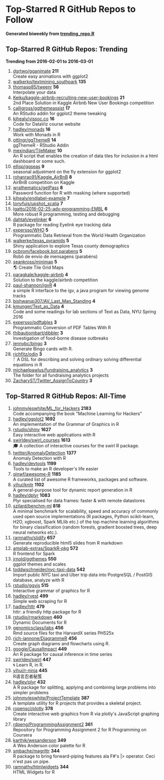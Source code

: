 # Top-Starred R GitHub Repos to Follow

**Generated biweekly from [trending_repo.R](./trending_repo.R)**

## Top-Starred R GitHub Repos: Trending

**Trending from 2016-02-01 to 2016-03-01**

1. [dgrtwo/gganimate](https://github.com/dgrtwo/gganimate) **211**<br/>Create easy animations with ggplot2
1. [walkerkq/textmining_southpark](https://github.com/walkerkq/textmining_southpark) **135**<br/>
1. [thomasp85/tweenr](https://github.com/thomasp85/tweenr) **56**<br/>Interpolate your data
1. [Keiku/kaggle-airbnb-recruiting-new-user-bookings](https://github.com/Keiku/kaggle-airbnb-recruiting-new-user-bookings) **21**<br/>2nd Place Solution in Kaggle Airbnb New User Bookings competition
1. [calligross/ggthemeassist](https://github.com/calligross/ggthemeassist) **17**<br/>An RStudio addin for ggplot2 theme tweaking 
1. [kjhealy/vissoc.co](https://github.com/kjhealy/vissoc.co) **16**<br/>Code for DataViz course website
1. [hadley/monads](https://github.com/hadley/monads) **16**<br/>Work with Monads in R
1. [ottlngr/ggThemeR](https://github.com/ottlngr/ggThemeR) **14**<br/>ggThemeR - RStudio Addin
1. [mexindian/TileMaker](https://github.com/mexindian/TileMaker) **10**<br/>An R script that enables the creation of data tiles for inclusion in a html dashboard or some such.
1. [ellisp/ggseas](https://github.com/ellisp/ggseas) **9**<br/>seasonal adjustment on the fly extension for ggplot2
1. [rohanrao91/Kaggle_AirBnB](https://github.com/rohanrao91/Kaggle_AirBnB) **8**<br/>AirBnB competition on Kaggle
1. [wrathematics/getPass](https://github.com/wrathematics/getPass) **8**<br/>Password function for R with masking (where supported)
1. [kjhealy/endlabel-example](https://github.com/kjhealy/endlabel-example) **7**<br/>
1. [tonyfujs/upshot_scalia](https://github.com/tonyfujs/upshot_scalia) **7**<br/>
1. [lgatto/2016-02-25-adv-programming-EMBL](https://github.com/lgatto/2016-02-25-adv-programming-EMBL) **6**<br/>More robust R programming, testing and debugging
1. [dahtah/eyelinker](https://github.com/dahtah/eyelinker) **6**<br/>R package for reading Eyelink eye tracking data 
1. [expersso/WHO](https://github.com/expersso/WHO) **5**<br/>Programmatic Data Retrieval from the World Health Organization
1. [walkerke/texas_pyramids](https://github.com/walkerke/texas_pyramids) **5**<br/>Shiny application to explore Texas county demographics
1. [pcbrom/facebook.bot.parabens](https://github.com/pcbrom/facebook.bot.parabens) **5**<br/>Robô de envio de mensagens (parabéns)
1. [seankross/minimap](https://github.com/seankross/minimap) **5**<br/>:earth_americas: Create Tile Grid Maps
1. [paragkale/kaggle-airbnb](https://github.com/paragkale/kaggle-airbnb) **4**<br/>Solution to the kaggle/airbnb competition
1. [paul-shannon/igvR](https://github.com/paul-shannon/igvR) **4**<br/>a simple R interface to the igv, a java program for viewing genome tracks
1. [bishwarup307/AV_Last_Man_Standing](https://github.com/bishwarup307/AV_Last_Man_Standing) **4**<br/>
1. [kmunger/Text_as_Data](https://github.com/kmunger/Text_as_Data) **4**<br/>Code and some readings for lab sections of Text as Data, NYU Spring 2016
1. [expersso/pdftables](https://github.com/expersso/pdftables) **3**<br/>Programmatic Conversion of PDF Tables With R
1. [thibautjombart/dibbler](https://github.com/thibautjombart/dibbler) **3**<br/>Investigation of food-borne disease outbreaks
1. [jennybc/bingo](https://github.com/jennybc/bingo) **3**<br/>Generate Bingo cards with R.
1. [richfitz/odin](https://github.com/richfitz/odin) **3**<br/>ᚩ A DSL for describing and solving ordinary solving differential equations in R
1. [michaelpawlus/fundraising_analytics](https://github.com/michaelpawlus/fundraising_analytics) **3**<br/>The folder for all fundraising analytics projects
1. [ZacharyST/Twitter_AssignToCountry](https://github.com/ZacharyST/Twitter_AssignToCountry) **3**<br/>


## Top-Starred R GitHub Repos: All-Time

1. [johnmyleswhite/ML_for_Hackers](https://github.com/johnmyleswhite/ML_for_Hackers) **2183**<br/>Code accompanying the book "Machine Learning for Hackers"
1. [hadley/ggplot2](https://github.com/hadley/ggplot2) **1692**<br/>An implementation of the Grammar of Graphics in R
1. [rstudio/shiny](https://github.com/rstudio/shiny) **1627**<br/>Easy interactive web applications with R
1. [swirldev/swirl_courses](https://github.com/swirldev/swirl_courses) **1613**<br/>:mortar_board: A collection of interactive courses for the swirl R package.
1. [twitter/AnomalyDetection](https://github.com/twitter/AnomalyDetection) **1377**<br/>Anomaly Detection with R
1. [hadley/devtools](https://github.com/hadley/devtools) **1199**<br/>Tools to make an R developer's life easier
1. [qinwf/awesome-R](https://github.com/qinwf/awesome-R) **1185**<br/>A curated list of awesome R frameworks, packages and software.
1. [yihui/knitr](https://github.com/yihui/knitr) **1102**<br/>A general-purpose tool for dynamic report generation in R
1. [hadley/dplyr](https://github.com/hadley/dplyr) **1083**<br/>Plyr specialised for data frames: faster & with remote datastores
1. [szilard/benchm-ml](https://github.com/szilard/benchm-ml) **818**<br/>A minimal benchmark for scalability, speed and accuracy of commonly used open source implementations (R packages, Python scikit-learn, H2O, xgboost, Spark MLlib etc.) of the top machine learning algorithms for binary classification (random forests, gradient boosted trees, deep neural networks etc.).
1. [ramnathv/slidify](https://github.com/ramnathv/slidify) **657**<br/>Generate reproducible html5 slides from R markdown
1. [amplab-extras/SparkR-pkg](https://github.com/amplab-extras/SparkR-pkg) **572**<br/>R frontend for Spark
1. [jrnold/ggthemes](https://github.com/jrnold/ggthemes) **550**<br/>ggplot themes and scales
1. [toddwschneider/nyc-taxi-data](https://github.com/toddwschneider/nyc-taxi-data) **542**<br/>Import public NYC taxi and Uber trip data into PostgreSQL / PostGIS database, analyze with R
1. [rstudio/ggvis](https://github.com/rstudio/ggvis) **515**<br/>Interactive grammar of graphics for R
1. [hadley/rvest](https://github.com/hadley/rvest) **499**<br/>Simple web scraping for R
1. [hadley/httr](https://github.com/hadley/httr) **479**<br/>httr: a friendly http package for R
1. [rstudio/rmarkdown](https://github.com/rstudio/rmarkdown) **460**<br/>Dynamic Documents for R
1. [genomicsclass/labs](https://github.com/genomicsclass/labs) **456**<br/>Rmd source files for the HarvardX series PH525x
1. [rich-iannone/DiagrammeR](https://github.com/rich-iannone/DiagrammeR) **456**<br/>Create graph diagrams and flowcharts using R.
1. [google/CausalImpact](https://github.com/google/CausalImpact) **449**<br/>An R package for causal inference in time series
1. [swirldev/swirl](https://github.com/swirldev/swirl) **447**<br/>:cyclone: Learn R, in R.
1. [yihui/r-ninja](https://github.com/yihui/r-ninja) **445**<br/>R语言忍者秘笈
1. [hadley/plyr](https://github.com/hadley/plyr) **432**<br/>A R package for splitting, applying and combining large problems into simpler problems
1. [johnmyleswhite/ProjectTemplate](https://github.com/johnmyleswhite/ProjectTemplate) **387**<br/>A template utility for R projects that provides a skeletal project.
1. [ropensci/plotly](https://github.com/ropensci/plotly) **378**<br/>Create interactive web graphics from R via plotly's JavaScript graphing library
1. [rdpeng/ProgrammingAssignment2](https://github.com/rdpeng/ProgrammingAssignment2) **361**<br/>Repository for Programming Assignment 2 for R Programming on Coursera
1. [karthik/wesanderson](https://github.com/karthik/wesanderson) **349**<br/>A Wes Anderson color palette for R
1. [smbache/magrittr](https://github.com/smbache/magrittr) **344**<br/>R package to bring forward-piping features ala F#'s |> operator. Ceci n'est pas un pipe.
1. [ramnathv/htmlwidgets](https://github.com/ramnathv/htmlwidgets) **344**<br/>HTML Widgets for R


